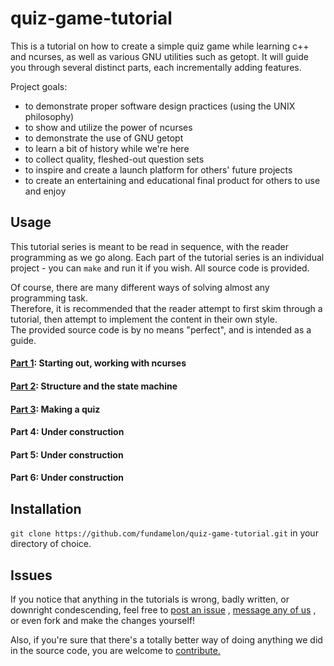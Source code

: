 # quiz-game-tutorial
This is a tutorial on how to create a simple quiz game while learning c++ and ncurses, as well as various GNU utilities such as getopt.
It will guide you through several distinct parts, each incrementally adding features.

Project goals:
- to demonstrate proper software design practices (using the UNIX philosophy)
- to show and utilize the power of ncurses
- to demonstrate the use of GNU getopt 
- to learn a bit of history while we're here
- to collect quality, fleshed-out question sets
- to inspire and create a launch platform for others' future projects
- to create an entertaining and educational final product for others to use and enjoy


## Usage
This tutorial series is meant to be read in sequence, with the reader programming as we go along.
Each part of the tutorial series is an individual project - you can ```make``` and run it if you wish.  All source code is provided.

Of course, there are many different ways of solving almost any programming task.  
Therefore, it is recommended that the reader attempt to first skim through a tutorial, then attempt to implement the content in their own style.  
The provided source code is by no means "perfect", and is intended as a guide.


#### [Part 1](part1): Starting out, working with ncurses


#### [Part 2](part2): Structure and the state machine


#### [Part 3](part3): Making a quiz


#### Part 4: Under construction


#### Part 5: Under construction


#### Part 6: Under construction


## Installation
```git clone https://github.com/fundamelon/quiz-game-tutorial.git``` in your directory of choice.

## Issues
If you notice that anything in the tutorials is wrong, badly written, or downright condescending, feel free to
[post an issue](https://github.com/fundamelon/quiz-game-tutorial/issues?q=is%3Aopen+is%3Aissue)
, 
[message any of us](https://github.com/fundamelon/quiz-game-tutorial/network/members)
, or even fork and make the changes yourself!

Also, if you're sure that there's a totally better way of doing anything we did in the source code, you are welcome to [contribute.](https://github.com/fundamelon/quiz-game-tutorial/pulls)
